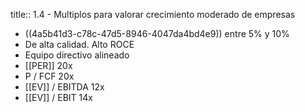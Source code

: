 title:: 1.4 - Multiplos para valorar crecimiento moderado de empresas

- ((4a5b41d3-c78c-47d5-8946-4047da4bd4e9)) entre 5% y 10%
- De alta calidad. Alto ROCE
- Equipo directivo alineado
- [[PER]] 20x
- P / FCF 20x
- [[EV]] / EBITDA 12x
- [[EV]] / EBIT 14x